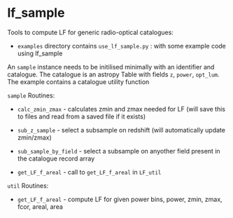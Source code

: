 # lf_sample

Tools to compute LF for generic radio-optical catalogues:

* `examples` directory contains 
`use_lf_sample.py` : with some example code using lf_sample

An `sample` instance needs to be initilised minimally with an identifier and catalogue. The catalogue is an astropy Table with fields `z`, `power`, `opt_lum`. The example contains a catalogue utility function 


`sample`  Routines:

* `calc_zmin_zmax` - calculates zmin and zmax needed for LF (will save this to files and read from a saved file if it exists)

* `sub_z_sample` - select a subsample on redshift (will automatically update zmin/zmax)

* `sub_sample_by_field` - select a subsample on anyother field present in the catalogue record array

* `get_LF_f_areal` - call to  `get_LF_f_areal` in `LF_util`


`util`  Routines:

* `get_LF_f_areal` - compute LF for given power bins, power, zmin, zmax, fcor, areal, area
